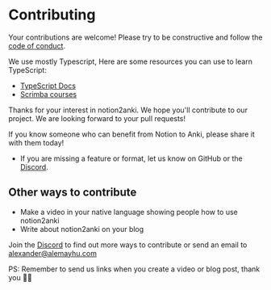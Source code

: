 # Contributing

Your contributions are welcome! Please try to be constructive and follow the [code of conduct](./CODE_OF_CONDUCT.md).

We use mostly Typescript, Here are some resources you can use to learn TypeScript:

- [TypeScript Docs](https://www.typescriptlang.org/)
- [Scrimba courses](https://scrimba.com/)

Thanks for your interest in notion2anki. We hope you'll contribute to our project. We are looking forward to your pull requests!

If you know someone who can benefit from Notion to Anki, please share it with them today!

- If you are missing a feature or format, let us know on GitHub or the [Discord](https://discord.gg/PSKC3uS).

## Other ways to contribute

- Make a video in your native language showing people how to use notion2anki
- Write about notion2anki on your blog

Join the [Discord](https://discord.gg/PSKC3uS) to find out more ways to contribute or send an email to [alexander@alemayhu.com](mailto:alexander@alemayhu.com)

PS: Remember to send us links when you create a video or blog post, thank you 🙏🏾
